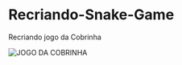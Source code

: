 # Recriando-Snake-Game
Recriando jogo da Cobrinha

![JOGO DA COBRINHA](https://user-images.githubusercontent.com/104172371/179763207-0fad0181-2669-4710-9b02-31152c5d226d.png)

